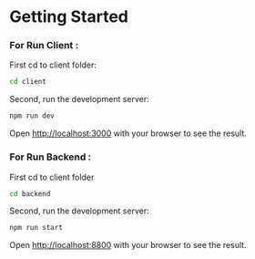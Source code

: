 # Getting Started

### For Run Client :

First cd to client folder:

```bash
cd client
```

Second, run the development server:

```bash
npm run dev
```

Open [http://localhost:3000](http://localhost:3000) with your browser to see the result.

### For Run Backend :

First cd to client folder

```bash
cd backend
```

Second, run the development server:

```bash
npm run start
```

Open [http://localhost:8800](http://localhost:8800) with your browser to see the result.
